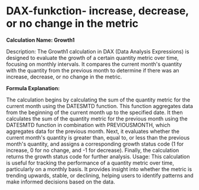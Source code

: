 # DAX-funkction- increase, decrease, or no change in the metric

**Calculation Name: Growth1**

Description: The Growth1 calculation in DAX (Data Analysis Expressions) is designed to evaluate the growth of a certain quantity metric over time, focusing on monthly intervals. It compares the current month's quantity with the quantity from the previous month to determine if there was an increase, decrease, or no change in the metric.

**Formula Explanation:**

The calculation begins by calculating the sum of the quantity metric for the current month using the DATESMTD function. This function aggregates data from the beginning of the current month up to the specified date.
It then calculates the sum of the quantity metric for the previous month using the DATESMTD function in combination with PREVIOUSMONTH, which aggregates data for the previous month.
Next, it evaluates whether the current month's quantity is greater than, equal to, or less than the previous month's quantity, and assigns a corresponding growth status code (1 for increase, 0 for no change, and -1 for decrease).
Finally, the calculation returns the growth status code for further analysis.
Usage: This calculation is useful for tracking the performance of a quantity metric over time, particularly on a monthly basis. It provides insight into whether the metric is trending upwards, stable, or declining, helping users to identify patterns and make informed decisions based on the data.

